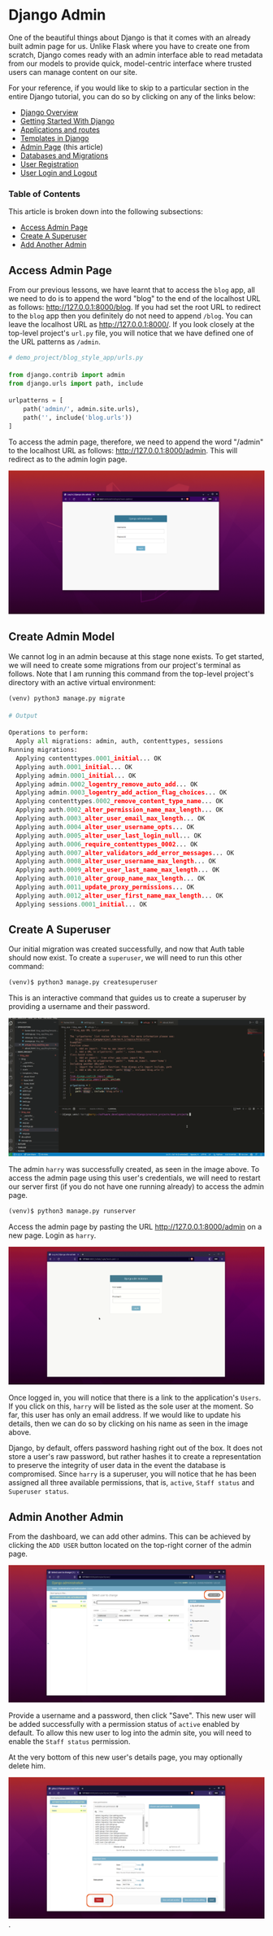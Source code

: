 # Django Admin

One of the beautiful things about Django is that it comes with an already built admin page for us. Unlike Flask where you have to create one from scratch, Django comes ready with an admin interface able to read metadata from our models to provide quick, model-centric interface where trusted users can manage content on our site.

For your reference, if you would like to skip to a particular section in the entire Django tutorial, you can do so by clicking on any of the links below:

- [Django Overview](00_overview.md)
- [Getting Started With Django](01_getting_started.md)
- [Applications and routes](02_applications_and_routes.md)
- [Templates in Django](03_templates.md)
- [Admin Page](04_admin_page.md)  (this article)
- [Databases and Migrations](05_database_and_migrations.md)
- [User Registration](06_user_registration.md)
- [User Login and Logout](07_user_login_and_logout.md)

### Table of Contents

This article is broken down into the following subsections:

- [Access Admin Page](#access-admin-page)
- [Create A Superuser](#create-a-superuser)
- [Add Another Admin](#admin-another-admin)


## Access Admin Page

From our previous lessons, we have learnt that to access the `blog` app, all we need to do is to append the word "blog" to the end of the localhost URL as follows: http://127.0.0.1:8000/blog. If you had set the root URL to redirect to the `blog` app then you definitely do not need to append `/blog`. You can leave the localhost URL as http://127.0.0.1:8000/. If you look closely at the top-level project's `url.py` file, you will notice that we have defined one of the URL patterns as `/admin`.

```python
# demo_project/blog_style_app/urls.py

from django.contrib import admin
from django.urls import path, include

urlpatterns = [
    path('admin/', admin.site.urls),
    path('', include('blog.urls'))
]
```

To access the admin page, therefore, we need to append the word "/admin" to the localhost URL as follows: http://127.0.0.1:8000/admin. This will redirect as to the admin login page.

![Admin Login Page](/02_django/images/04_admin_page/admin_login_page.png)


## Create Admin Model

We cannot log in an admin because at this stage none exists. To get started, we will need to create some migrations from our project's terminal as follows. Note that I am running this command from the top-level project's directory with an active virtual environment:

```python
(venv) python3 manage.py migrate

# Output

Operations to perform:
  Apply all migrations: admin, auth, contenttypes, sessions
Running migrations:
  Applying contenttypes.0001_initial... OK
  Applying auth.0001_initial... OK
  Applying admin.0001_initial... OK
  Applying admin.0002_logentry_remove_auto_add... OK
  Applying admin.0003_logentry_add_action_flag_choices... OK
  Applying contenttypes.0002_remove_content_type_name... OK
  Applying auth.0002_alter_permission_name_max_length... OK
  Applying auth.0003_alter_user_email_max_length... OK
  Applying auth.0004_alter_user_username_opts... OK
  Applying auth.0005_alter_user_last_login_null... OK
  Applying auth.0006_require_contenttypes_0002... OK
  Applying auth.0007_alter_validators_add_error_messages... OK
  Applying auth.0008_alter_user_username_max_length... OK
  Applying auth.0009_alter_user_last_name_max_length... OK
  Applying auth.0010_alter_group_name_max_length... OK
  Applying auth.0011_update_proxy_permissions... OK
  Applying auth.0012_alter_user_first_name_max_length... OK
  Applying sessions.0001_initial... OK
```

## Create A Superuser

Our initial migration was created successfully, and now that Auth table should now exist. To create a `superuser`, we will need to run this other command:

```python
(venv)$ python3 manage.py createsuperuser
```

This is an interactive command that guides us to create a superuser by providing a username and their password.

![Create superuser](/02_django/images/04_admin_page/create_superuser.gif)

The admin `harry` was successfully created, as seen in the image above. To access the admin page using this user's credentials, we will need to restart our server first (if you do not have one running already) to access the admin page.

```python
(venv)$ python3 manage.py runserver
```

Access the admin page by pasting the URL http://127.0.0.1:8000/admin on a new page. Login as `harry`.

![Log in as an admin](/02_django/images/04_admin_page/login_as_admin.gif)

Once logged in, you will notice that there is a link to the application's `Users`. If you click on this, `harry` will be listed as the sole user at the moment. So far, this user has only an email address. If we would like to update his details, then we can do so by clicking on his name as seen in the image above.

Django, by default, offers password hashing right out of the box. It does not store a user's raw password, but rather hashes it to create a representation to preserve the integrity of user data in the event the database is compromised. Since `harry` is a superuser, you will notice that he has been assigned all three available permissions, that is, `active`, `Staff status` and `Superuser status`.


## Admin Another Admin

From the dashboard, we can add other admins. This can be achieved by clicking the `ADD USER` button located on the top-right corner of the admin page.

![Add another admin user](/02_django/images/04_admin_page/add_admin.png)

Provide a username and a password, then click "Save". This new user will be added successfully with a permission status of `active` enabled by default. To allow this new user to log into the admin site, you will need to enable the `Staff status` permission. 

At the very bottom of this new user's details page, you may optionally delete him.

![Delete new admin](/02_django/images/04_admin_page/delete_admin.png).